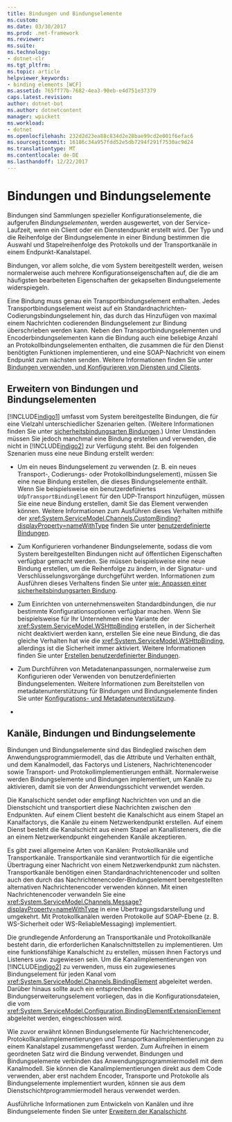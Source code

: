 ```yaml
---
title: Bindungen und Bindungselemente
ms.custom: 
ms.date: 03/30/2017
ms.prod: .net-framework
ms.reviewer: 
ms.suite: 
ms.technology:
- dotnet-clr
ms.tgt_pltfrm: 
ms.topic: article
helpviewer_keywords:
- binding elements [WCF]
ms.assetid: 765ff77b-7682-4ea3-90eb-e4d751e37379
caps.latest.revision: 
author: dotnet-bot
ms.author: dotnetcontent
manager: wpickett
ms.workload:
- dotnet
ms.openlocfilehash: 232d2d23ea88c834d2e28bae99cd2e001f6efac6
ms.sourcegitcommit: 16186c34a957fdd52e5db7294f291f7530ac9d24
ms.translationtype: MT
ms.contentlocale: de-DE
ms.lasthandoff: 12/22/2017
---
```

# <a name="bindings-and-binding-elements"></a>Bindungen und Bindungselemente
Bindungen sind Sammlungen spezieller Konfigurationselemente, die aufgerufen *Bindungselementen*, werden ausgewertet, von der Service-Laufzeit, wenn ein Client oder ein Dienstendpunkt erstellt wird. Der Typ und die Reihenfolge der Bindungselemente in einer Bindung bestimmen die Auswahl und Stapelreihenfolge des Protokolls und der Transportkanäle in einem Endpunkt-Kanalstapel.  
  
 Bindungen, vor allem solche, die vom System bereitgestellt werden, weisen normalerweise auch mehrere Konfigurationseigenschaften auf, die die am häufigsten bearbeiteten Eigenschaften der gekapselten Bindungselemente widerspiegeln.  
  
 Eine Bindung muss genau ein Transportbindungselement enthalten. Jedes Transportbindungselement weist auf ein Standardnachrichten-Codierungsbindungselement hin, das durch das Hinzufügen von maximal einem Nachrichten codierenden Bindungselement zur Bindung überschrieben werden kann. Neben den Transportbindungselementen und Encoderbindungselementen kann die Bindung auch eine beliebige Anzahl an Protokollbindungselementen enthalten, die zusammen die für den Dienst benötigten Funktionen implementieren, und eine SOAP-Nachricht von einem Endpunkt zum nächsten senden. Weitere Informationen finden Sie unter [Bindungen verwenden, und Konfigurieren von Diensten und Clients](../../../../docs/framework/wcf/using-bindings-to-configure-services-and-clients.md).  
  
## <a name="extending-bindings-and-binding-elements"></a>Erweitern von Bindungen und Bindungselementen  
 [!INCLUDE[indigo1](../../../../includes/indigo1-md.md)] umfasst vom System bereitgestellte Bindungen, die für eine Vielzahl unterschiedlicher Szenarien gelten. (Weitere Informationen finden Sie unter [sicherheitsbindungsarten Bindungen](../../../../docs/framework/wcf/system-provided-bindings.md).) Unter Umständen müssen Sie jedoch manchmal eine Bindung erstellen und verwenden, die nicht in [!INCLUDE[indigo2](../../../../includes/indigo2-md.md)] zur Verfügung steht. Bei den folgenden Szenarien muss eine neue Bindung erstellt werden:  
  
-   Um ein neues Bindungselement zu verwenden (z. B. ein neues Transport-, Codierungs- oder Protokollbindungselement), müssen Sie eine neue Bindung erstellen, die dieses Bindungselemente enthält. Wenn Sie beispielsweise ein benutzerdefiniertes `UdpTransportBindingElement` für den UDP-Transport hinzufügen, müssen Sie eine neue Bindung erstellen, damit Sie das Element verwenden können. Weitere Informationen zum Ausführen dieses Verhalten mithilfe der <xref:System.ServiceModel.Channels.CustomBinding?displayProperty=nameWithType> finden Sie unter [benutzerdefinierte Bindungen](../../../../docs/framework/wcf/extending/custom-bindings.md).  
  
-   Zum Konfigurieren vorhandener Bindungselemente, sodass die vom System bereitgestellten Bindungen nicht auf öffentlichen Eigenschaften verfügbar gemacht werden. Sie müssen beispielsweise eine neue Bindung erstellen, um die Reihenfolge zu ändern, in der Signatur- und Verschlüsselungsvorgänge durchgeführt werden. Informationen zum Ausführen dieses Verhaltens finden Sie unter [wie: Anpassen einer sicherheitsbindungsarten Bindung](../../../../docs/framework/wcf/extending/how-to-customize-a-system-provided-binding.md).  
  
-   Zum Einrichten von unternehmensweiten Standardbindungen, die nur bestimmte Konfigurationsoptionen verfügbar machen. Wenn Sie beispielsweise für Ihr Unternehmen eine Variante der <xref:System.ServiceModel.WSHttpBinding> erstellen, in der Sicherheit nicht deaktiviert werden kann, erstellen Sie eine neue Bindung, die das gleiche Verhalten hat wie die <xref:System.ServiceModel.WSHttpBinding>, allerdings ist die Sicherheit immer aktiviert. Weitere Informationen finden Sie unter [Erstellen benutzerdefinierter Bindungen](../../../../docs/framework/wcf/extending/creating-user-defined-bindings.md).  
  
-   Zum Durchführen von Metadatenanpassungen, normalerweise zum Konfigurieren oder Verwenden von benutzerdefinierten Bindungselementen. Weitere Informationen zum Bereitstellen von metadatenunterstützung für Bindungen und Bindungselemente finden Sie unter [Konfigurations- und Metadatenunterstützung](../../../../docs/framework/wcf/extending/configuration-and-metadata-support.md).  
  
-  
  
## <a name="channels-bindings-and-binding-elements"></a>Kanäle, Bindungen und Bindungselemente  
 Bindungen und Bindungselemente sind das Bindeglied zwischen dem Anwendungsprogrammiermodell, das die Attribute und Verhalten enthält, und dem Kanalmodell, das Factorys und Listeners, Nachrichtenencoder sowie Transport- und Protokollimplementierungen enthält. Normalerweise werden Bindungselemente und Bindungen implementiert, um Kanäle zu aktivieren, damit sie von der Anwendungsschicht verwendet werden.  
  
 Die Kanalschicht sendet oder empfängt Nachrichten von und an die Dienstschicht und transportiert diese Nachrichten zwischen den Endpunkten. Auf einem Client besteht die Kanalschicht aus einem Stapel an Kanalfactorys, die Kanäle zu einem Netzwerkendpunkt erstellen. Auf einem Dienst besteht die Kanalschicht aus einem Stapel an Kanallisteners, die die an einem Netzwerkendpunkt eingehenden Kanäle akzeptieren.  
  
 Es gibt zwei allgemeine Arten von Kanälen: Protokollkanäle und Transportkanäle. Transportkanäle sind verantwortlich für die eigentliche Übertragung einer Nachricht von einem Netzwerkendpunkt zum nächsten. Transportkanäle benötigen einen Standardnachrichtenencoder und sollten auch den durch das Nachrichtenencoder-Bindungselement bereitgestellten alternativen Nachrichtenencoder verwenden können. Mit einen Nachrichtenencoder verwandeln Sie eine <xref:System.ServiceModel.Channels.Message?displayProperty=nameWithType> in eine Übertragungsdarstellung und umgekehrt. Mit Protokollkanälen werden Protokolle auf SOAP-Ebene (z. B. WS-Sicherheit oder WS-ReliableMessaging) implementiert.  
  
 Die grundlegende Anforderung an Transportkanäle und Protokollkanäle besteht darin, die erforderlichen Kanalschnittstellen zu implementieren. Um eine funktionsfähige Kanalschicht zu erstellen, müssen ihnen Factorys und Listeners usw. zugewiesen sein. Um die Kanalimplementierungen von [!INCLUDE[indigo2](../../../../includes/indigo2-md.md)] zu verwenden, muss ein zugewiesenes Bindungselement für jeden Kanal vom <xref:System.ServiceModel.Channels.BindingElement> abgeleitet werden. Darüber hinaus sollte auch ein entsprechendes Bindungserweiterungselement vorliegen, das in die Konfigurationsdateien, die vom <xref:System.ServiceModel.Configuration.BindingElementExtensionElement> abgeleitet werden, eingeschlossen wird.  
  
 Wie zuvor erwähnt können Bindungselemente für Nachrichtenencoder, Protokollkanalimplementierungen und Transportkanalimplementierungen zu einem Kanalstapel zusammengefasst werden. Zum Aufreihen in einem geordneten Satz wird die Bindung verwendet. Bindungen und Bindungselemente verbinden das Anwendungsprogrammiermodell mit dem Kanalmodell. Sie können die Kanalimplementierungen direkt aus dem Code verwenden, aber erst nachdem Encoder, Transporte und Protokolle als Bindungselemente implementiert wurden, können sie aus dem Dienstschichtprogrammiermodell heraus verwendet werden.  
  
 Ausführliche Informationen zum Entwickeln von Kanälen und ihre Bindungselemente finden Sie unter [Erweitern der Kanalschicht](../../../../docs/framework/wcf/extending/extending-the-channel-layer.md).
